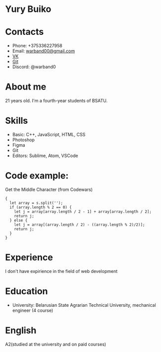 # Yury Buiko

# Contacts
* Phone: +375336227958
* Email: warband00@gmail.com
* [VK](https://vk.com/yurka_buiko)
* [Git](https://github.com/warband0)
* Discord: @warband0

# About me
21 years old. I'm a fourth-year students of BSATU.

# Skills
  * Basic: C++, JavaScript, HTML, CSS
  * Photoshop
  * Figma 
  * Git
  * Editors: Sublime, Atom, VSCode 

# Code example: 
Get the Middle Character (from Codewars)
``` function getMiddle(s)
{
  let array = s.split('');
  if (array.length % 2 == 0) {
    let j = array[array.length / 2 - 1] + array[array.length / 2];
    return j;
  } else {
    let j = array[(array.length / 2) - ((array.length % 2)/2)];
    return j;
  }
} 
```

# Experience
I don't have  expirience in the field of web development

# Education
 * University: Belarusian State Agrarian Technical University, mechanical engineer (4 course)
 
# English
 A2(studied at the university and on paid courses)
